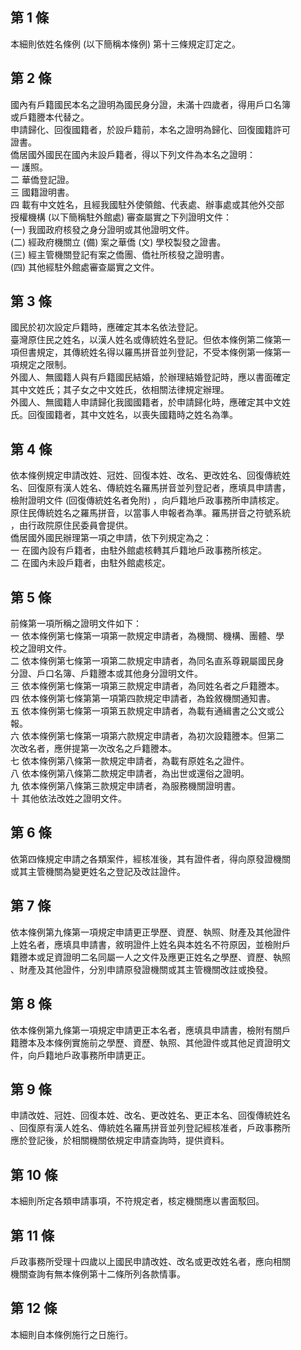 第 1 條
-------
本細則依姓名條例 (以下簡稱本條例) 第十三條規定訂定之。

第 2 條
-------
國內有戶籍國民本名之證明為國民身分證，未滿十四歲者，得用戶口名簿  
或戶籍謄本代替之。  
申請歸化、回復國籍者，於設戶籍前，本名之證明為歸化、回復國籍許可  
證書。  
僑居國外國民在國內未設戶籍者，得以下列文件為本名之證明：  
一  護照。  
二  華僑登記證。  
三  國籍證明書。  
四  載有中文姓名，且經我國駐外使領館、代表處、辦事處或其他外交部  
    授權機構 (以下簡稱駐外館處) 審查屬實之下列證明文件：  
 (一) 我國政府核發之身分證明或其他證明文件。  
 (二) 經政府機關立 (備) 案之華僑 (文) 學校製發之證書。  
 (三) 經主管機關登記有案之僑團、僑社所核發之證明書。  
 (四) 其他經駐外館處審查屬實之文件。

第 3 條
-------
國民於初次設定戶籍時，應確定其本名依法登記。  
臺灣原住民之姓名，以漢人姓名或傳統姓名登記。但依本條例第二條第一  
項但書規定，其傳統姓名得以羅馬拼音並列登記，不受本條例第一條第一  
項規定之限制。  
外國人、無國籍人與有戶籍國民結婚，於辦理結婚登記時，應以書面確定  
其中文姓氏；其子女之中文姓氏，依相關法律規定辦理。  
外國人、無國籍人申請歸化我國國籍者，於申請歸化時，應確定其中文姓  
氏。回復國籍者，其中文姓名，以喪失國籍時之姓名為準。

第 4 條
-------
依本條例規定申請改姓、冠姓、回復本姓、改名、更改姓名、回復傳統姓  
名、回復原有漢人姓名、傳統姓名羅馬拼音並列登記者，應填具申請書，  
檢附證明文件 (回復傳統姓名者免附) ，向戶籍地戶政事務所申請核定。  
原住民傳統姓名之羅馬拼音，以當事人申報者為準。羅馬拼音之符號系統  
，由行政院原住民委員會提供。  
僑居國外國民辦理第一項之申請，依下列規定為之：  
一  在國內設有戶籍者，由駐外館處核轉其戶籍地戶政事務所核定。  
二  在國內未設戶籍者，由駐外館處核定。

第 5 條
-------
前條第一項所稱之證明文件如下：  
一  依本條例第七條第一項第一款規定申請者，為機關、機構、團體、學  
    校之證明文件。  
二  依本條例第七條第一項第二款規定申請者，為同名直系尊親屬國民身  
    分證、戶口名簿、戶籍謄本或其他身分證明文件。  
三  依本條例第七條第一項第三款規定申請者，為同姓名者之戶籍謄本。  
四  依本條例第七條第第一項第四款規定申請者，為銓敘機關通知書。  
五  依本條例第七條第一項第五款規定申請者，為載有通緝書之公文或公  
    報。  
六  依本條例第七條第一項第六款規定申請者，為初次設籍謄本。但第二  
    次改名者，應併提第一次改名之戶籍謄本。  
七  依本條例第八條第一款規定申請者，為載有原姓名之證件。  
八  依本條例第八條第二款規定申請者，為出世或還俗之證明。  
九  依本條例第八條第三款規定申請者，為服務機關證明書。  
十  其他依法改姓之證明文件。

第 6 條
-------
依第四條規定申請之各類案件，經核准後，其有證件者，得向原發證機關  
或其主管機關為變更姓名之登記及改註證件。

第 7 條
-------
依本條例第九條第一項規定申請更正學歷、資歷、執照、財產及其他證件  
上姓名者，應填具申請書，敘明證件上姓名與本姓名不符原因，並檢附戶  
籍謄本或足資證明二名同屬一人之文件及應更正姓名之學歷、資歷、執照  
、財產及其他證件，分別申請原發證機關或其主管機關改註或換發。

第 8 條
-------
依本條例第九條第一項規定申請更正本名者，應填具申請書，檢附有關戶  
籍謄本及本條例實施前之學歷、資歷、執照、其他證件或其他足資證明文  
件，向戶籍地戶政事務所申請更正。

第 9 條
-------
申請改姓、冠姓、回復本姓、改名、更改姓名、更正本名、回復傳統姓名  
、回復原有漢人姓名、傳統姓名羅馬拼音並列登記經核准者，戶政事務所  
應於登記後，於相關機關依規定申請查詢時，提供資料。

第 10 條
--------
本細則所定各類申請事項，不符規定者，核定機關應以書面駁回。

第 11 條
--------
戶政事務所受理十四歲以上國民申請改姓、改名或更改姓名者，應向相關  
機關查詢有無本條例第十二條所列各款情事。

第 12 條
--------
本細則自本條例施行之日施行。

